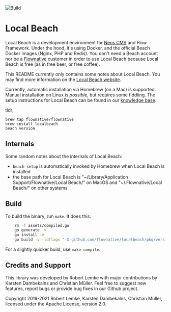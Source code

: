 ![Build](https://github.com/flownative/localbeach/workflows/Build/badge.svg?branch=master)

# Local Beach

Local Beach is a development environment for [Neos CMS](https://www.neos.io) and Flow Framework. Under the hood, it's 
using Docker, and the official Beach Docker images (Nginx, PHP and Redis). You don't need a Beach account nor be a 
[Flownative](https://www.flownative.com) customer in order to use Local Beach because Local Beach is free (as in free
beer, or free coffee).

This README currently only contains some notes about Local Beach. You may find more information on the 
[Local Beach website](https://www.flownative.com/localbeach). 

Currently, automatic installation via Homebrew (on a Mac) is supported. Manual installation on Linux is *possible*, but 
requires some fiddling. The setup instructions for Local Beach can be found in our 
[knowledge base](https://support.flownative.com/help/en-us/14-local-beach/38-how-to-set-up-local-beach).
 
tldr;
```
brew tap flownative/flownative
brew install localbeach
beach version
``` 
 
## Internals

Some random notes about the internals of Local Beach:

- `beach setup` is automatically invoked by Homebrew when Local Beach is installed
- the base path for Local Beach is "~/Library/Application Support/Flownative/Local Beach/" on MacOS and 
  "~/.Flownative/Local Beach/" on other systems

## Build

To build the binary, run `make`. It does this:
 
```bash
    rm -f assets/compiled.go
    go generate -v
    go install -v
    go build -v -ldflags "-X github.com/flownative/localbeach/pkg/version.Version=dev" -o beach
``` 

For a slightly quicker build, use `make compile`.
 
 ## Credits and Support
 
 This library was developed by Robert Lemke with major contributions by Karsten Dambekalns and Christian Müller. Feel 
 free to suggest new features, report bugs or provide bug fixes in our Github  project.

Copyright 2019-2021 Robert Lemke, Karsten Dambekalns, Christian Müller, licensed under the Apache License, version 2.0.
